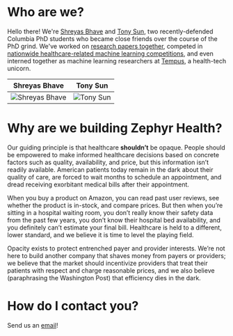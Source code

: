 # Who are we?

Hello there!  We're [Shreyas Bhave](https://www.linkedin.com/in/shreyasabhave/) and [Tony Sun](https://www.linkedin.com/in/toekneesunshine/), two recently-defended Columbia PhD students who became close friends over the course of the PhD grind. We've worked on [research papers together](https://arxiv.org/pdf/2203.05174v1.pdf), competed in [nationwide healthcare-related machine learning competitions](https://www.dbmi.columbia.edu/cms-ai-team/), and even interned together as machine learning researchers at [Tempus](https://www.tempus.com/), a health-tech unicorn. 

|Shreyas Bhave|Tony Sun|
|:-:|:-:|
|![Shreyas Bhave](./shreyas.png)|![Tony Sun](./tony.png)|

<!-- <p float="middle">
  <img alt="Shreyas Bhave" src="./shreyas.png" width="45%"> <img alt="Tony Sun" src="./tony.png" width="45%">
</p> -->

# Why are we building Zephyr Health?

Our guiding principle is that healthcare **shouldn’t** be opaque. People should be empowered to make informed healthcare decisions based on concrete factors such as quality, availability, and price, but this information isn’t readily available. American patients today remain in the dark about their quality of care, are forced to wait months to schedule an appointment, and dread receiving exorbitant medical bills after their appointment.

When you buy a product on Amazon, you can read past user reviews, see whether the product is in-stock, and compare prices. But then when you’re sitting in a hospital waiting room, you don’t really know their safety data from the past few years, you don’t know their hospital bed availability, and you definitely can’t estimate your final bill. Healthcare is held to a different, lower standard, and we believe it is time to level the playing field. 

Opacity exists to protect entrenched payer and provider interests. We’re not here to build another company that shaves money from payers or providers; we believe that the market should incentivize providers that treat their patients with respect and charge reasonable prices, and we also believe (paraphrasing the Washington Post) that efficiency dies in the dark. 

# How do I contact you?

Send us an [email](mailto:zephyrhealthllc@gmail.com)!